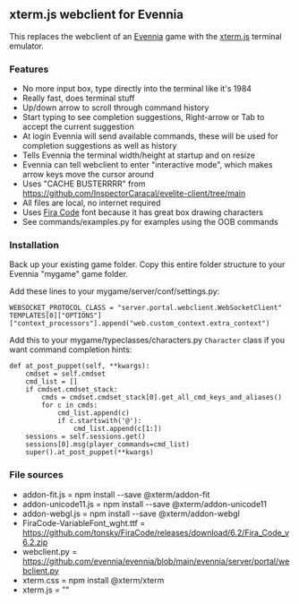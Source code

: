 ## xterm.js webclient for Evennia
This replaces the webclient of an [Evennia](https://github.com/evennia/evennia/tree/main) game with the [xterm.js](https://github.com/xtermjs/xterm.js) terminal emulator.

### Features
- No more input box, type directly into the terminal like it's 1984
- Really fast, does terminal stuff
- Up/down arrow to scroll through command history
- Start typing to see completion suggestions, Right-arrow or Tab to accept the current suggestion
- At login Evennia will send available commands, these will be used for completion suggestions as well as history
- Tells Evennia the terminal width/height at startup and on resize
- Evennia can tell webclient to enter "interactive mode", which makes arrow keys move the cursor around
- Uses "CACHE BUSTERRRR" from https://github.com/InspectorCaracal/evelite-client/tree/main
- All files are local, no internet required
- Uses [Fira Code](https://github.com/tonsky/FiraCode) font because it has great box drawing characters
- See commands/examples.py for examples using the OOB commands

### Installation
Back up your existing game folder.
Copy this entire folder structure to your Evennia "mygame" game folder.

Add these lines to your mygame/server/conf/settings.py:
```
WEBSOCKET_PROTOCOL_CLASS = "server.portal.webclient.WebSocketClient"
TEMPLATES[0]["OPTIONS"]["context_processors"].append("web.custom_context.extra_context")
```

Add this to your mygame/typeclasses/characters.py `Character` class if you want command completion hints:

```
def at_post_puppet(self, **kwargs):
	cmdset = self.cmdset
	cmd_list = []
	if cmdset.cmdset_stack:
		cmds = cmdset.cmdset_stack[0].get_all_cmd_keys_and_aliases()
		for c in cmds:
			cmd_list.append(c)
			if c.startswith('@'):
				cmd_list.append(c[1:])
	sessions = self.sessions.get()
	sessions[0].msg(player_commands=cmd_list)
	super().at_post_puppet(**kwargs)
```

### File sources
- addon-fit.js = npm install --save @xterm/addon-fit
- addon-unicode11.js = npm install --save @xterm/addon-unicode11
- addon-webgl.js = npm install --save @xterm/addon-webgl
- FiraCode-VariableFont_wght.ttf = https://github.com/tonsky/FiraCode/releases/download/6.2/Fira_Code_v6.2.zip
- webclient.py = https://github.com/evennia/evennia/blob/main/evennia/server/portal/webclient.py
- xterm.css = npm install @xterm/xterm
- xterm.js = ""